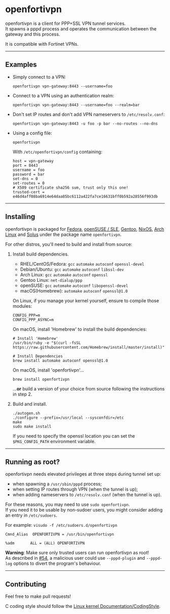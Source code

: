 openfortivpn
============

openfortivpn is a client for PPP+SSL VPN tunnel services.  
It spawns a pppd process and operates the communication between the gateway and 
this process.

It is compatible with Fortinet VPNs.



--------
Examples
--------

* Simply connect to a VPN:
  ```
  openfortivpn vpn-gateway:8443 --username=foo
  ```

* Connect to a VPN using an authentication realm:
  ```
  openfortivpn vpn-gateway:8443 --username=foo --realm=bar
  ```

* Don't set IP routes and don't add VPN nameservers to `/etc/resolv.conf`:
  ```
  openfortivpn vpn-gateway:8443 -u foo -p bar --no-routes --no-dns
  ```
* Using a config file:
  ```
  openfortivpn
  ```

  With `/etc/openfortivpn/config` containing:
  ```
  host = vpn-gateway
  port = 8443
  username = foo
  password = bar
  set-dns = 0
  set-routes = 0
  # X509 certificate sha256 sum, trust only this one!
  trusted-cert = e46d4aff08ba6914e64daa85bc6112a422fa7ce16631bff0b592a28556f993db
  ```



----------
Installing
----------

openfortivpn is packaged for [Fedora](https://admin.fedoraproject.org/pkgdb/package/rpms/openfortivpn/), [openSUSE / SLE](https://software.opensuse.org/package/openfortivpn), [Gentoo](https://packages.gentoo.org/packages/net-vpn/openfortivpn), [NixOS](https://github.com/NixOS/nixpkgs/tree/master/pkgs/tools/networking/openfortivpn), [Arch Linux](https://aur.archlinux.org/packages/openfortivpn) and [Solus](https://packages.solus-project.com/unstable/o/openfortivpn/) under the package name `openfortivpn`.

For other distros, you'll need to build and install from source:

1.  Install build dependencies.

    * RHEL/CentOS/Fedora: `gcc` `automake` `autoconf` `openssl-devel`
    * Debian/Ubuntu: `gcc` `automake` `autoconf` `libssl-dev`
    * Arch Linux: `gcc` `automake` `autoconf` `openssl`
    * Gentoo Linux: `net-dialup/ppp`
    * openSUSE: `gcc` `automake` `autoconf` `libopenssl-devel`
    * macOS(Homebrew): `automake` `autoconf` `openssl@1.0`

    On Linux, if you manage your kernel yourself, ensure to compile those modules:
    ```
    CONFIG_PPP=m
    CONFIG_PPP_ASYNC=m
    ```

    On macOS, install 'Homebrew' to install the build dependencies:
    ```shell
    # Install 'Homebrew'
    /usr/bin/ruby -e "$(curl -fsSL https://raw.githubusercontent.com/Homebrew/install/master/install)"

    # Install Dependencies
    brew install automake autoconf openssl@1.0
    ```

    On macOS, install 'openfortivpn'...
    ```
    brew install openfortivpn
    ```
    ...**or** build a version of your choice from source following the instructions in step 2.


2.  Build and install.

    ```shell
    ./autogen.sh
    ./configure --prefix=/usr/local --sysconfdir=/etc
    make
    sudo make install
    ```

    If you need to specify the openssl location you can set the
    `$PKG_CONFIG_PATH` environment variable.


----------------
Running as root?
----------------

openfortivpn needs elevated privileges at three steps during tunnel set up:

* when spawning a `/usr/sbin/pppd` process;
* when setting IP routes through VPN (when the tunnel is up);
* when adding nameservers to `/etc/resolv.conf` (when the tunnel is up).

For these reasons, you may need to use `sudo openfortivpn`.  
If you need it to be usable by non-sudoer users, you might consider adding an 
entry in `/etc/sudoers`.

For example:
`visudo -f /etc/sudoers.d/openfortivpn`
```
Cmnd_Alias  OPENFORTIVPN = /usr/bin/openfortivpn

%adm       ALL = (ALL) OPENFORTIVPN
```

**Warning**: Make sure only trusted users can run openfortivpn as root!  
As described in [#54](https://github.com/adrienverge/openfortivpn/issues/54), 
a malicious user could use `--pppd-plugin` and `--pppd-log` options to divert 
the program's behaviour.



------------
Contributing
------------

Feel free to make pull requests!

C coding style should follow the 
[Linux kernel Documentation/CodingStyle](http://git.kernel.org/cgit/linux/kernel/git/torvalds/linux.git/tree/Documentation/process/coding-style.rst?id=refs/heads/master).
